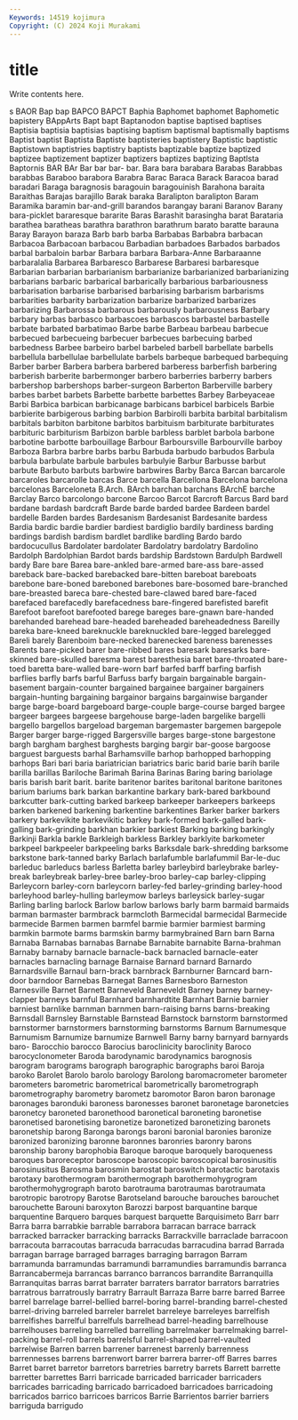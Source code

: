 ```yaml
---
Keywords: 14519 kojimura
Copyright: (C) 2024 Koji Murakami
---
```


# title

Write contents here.



s BAOR Bap bap BAPCO BAPCT Baphia
Baphomet baphomet Baphometic bapistery BAppArts Bapt bapt Baptanodon baptise baptised
baptises Baptisia baptisia baptisias baptising baptism baptismal baptismally baptisms Baptist
baptist Baptista Baptiste baptisteries baptistery Baptistic baptistic Baptistown baptistries baptistry
baptists baptizable baptize baptized baptizee baptizement baptizer baptizers baptizes baptizing
Baptlsta Baptornis BAR BAr Bar bar bar- bar. Bara bara
barabara Barabas Barabbas barabbas Baraboo barabora Barabra Barac Baraca Barack
Baracoa barad baradari Baraga baragnosis baragouin baragouinish Barahona baraita Baraithas
Barajas barajillo Barak baraka Baralipton baralipton Baram Baramika baramin bar-and-grill
barandos barangay barani Baranov Barany bara-picklet bararesque bararite Baras Barashit
barasingha barat Barataria barathea baratheas barathra barathron barathrum barato baratte
barauna Baray Barayon baraza Barb barb barba Barbabas Barbabra barbacan
Barbacoa Barbacoan barbacou Barbadian barbadoes Barbados barbados barbal barbaloin barbar
Barbara barbara Barbara-Anne Barbaraanne barbaralalia Barbarea Barbaresco Barbarese Barbaresi barbaresque
Barbarian barbarian barbarianism barbarianize barbarianized barbarianizing barbarians barbaric barbarical barbarically
barbarious barbariousness barbarisation barbarise barbarised barbarising barbarism barbarisms barbarities barbarity
barbarization barbarize barbarized barbarizes barbarizing Barbarossa barbarous barbarously barbarousness Barbary
barbary barbas barbasco barbascoes barbascos barbastel barbastelle barbate barbated barbatimao
Barbe barbe Barbeau barbeau barbecue barbecued barbecueing barbecuer barbecues barbecuing
barbed barbedness Barbee barbeiro barbel barbeled barbell barbellate barbells barbellula
barbellulae barbellulate barbels barbeque barbequed barbequing Barber barber Barbera barbera
barbered barberess barberfish barbering barberish barberite barbermonger barbero barberries barberry
barbers barbershop barbershops barber-surgeon Barberton Barberville barbery barbes barbet barbets
Barbette barbette barbettes Barbey Barbeyaceae Barbi Barbica barbican barbicanage barbicans
barbicel barbicels Barbie barbierite barbigerous barbing barbion Barbirolli barbita barbital
barbitalism barbitals barbiton barbitone barbitos barbituism barbiturate barbiturates barbituric barbiturism
Barbizon barble barbless barblet barbola barbone barbotine barbotte barbouillage Barbour
Barboursville Barbourville barboy Barboza Barbra barbre barbs barbu Barbuda barbudo
barbudos Barbula barbula barbulate barbule barbules barbulyie Barbur Barbusse barbut
barbute Barbuto barbuts barbwire barbwires Barby Barca Barcan barcarole barcaroles
barcarolle barcas Barce barcella Barcellona Barcelona barcelona barcelonas Barceloneta B.Arch.
BArch barchan barchans BArchE barche Barclay Barco barcolongo barcone Barcoo
Barcot Barcroft Barcus Bard bard bardane bardash bardcraft Barde barde
barded bardee Bardeen bardel bardelle Barden bardes Bardesanism Bardesanist Bardesanite
bardess Bardia bardic bardie bardier bardiest bardiglio bardily bardiness barding
bardings bardish bardism bardlet bardlike bardling Bardo bardo bardocucullus Bardolater
bardolater Bardolatry bardolatry Bardolino Bardolph Bardolphian Bardot bards bardship Bardstown
Bardulph Bardwell bardy Bare bare Barea bare-ankled bare-armed bare-ass bare-assed
bareback bare-backed barebacked bare-bitten bareboat bareboats barebone bare-boned bareboned barebones
bare-bosomed bare-branched bare-breasted bareca bare-chested bare-clawed bared bare-faced barefaced barefacedly
barefacedness bare-fingered barefisted barefit Barefoot barefoot barefooted barege bareges bare-gnawn
bare-handed barehanded barehead bare-headed bareheaded bareheadedness Bareilly bareka bare-kneed bareknuckle
bareknuckled bare-legged barelegged Bareli barely Barenboim bare-necked barenecked bareness barenesses
Barents bare-picked barer bare-ribbed bares baresark baresarks bare-skinned bare-skulled baresma
barest baresthesia baret bare-throated bare-toed baretta bare-walled bare-worn barf barfed
barff barfing barfish barflies barfly barfs barful Barfuss barfy bargain
bargainable bargain-basement bargain-counter bargained bargainee bargainer bargainers bargain-hunting bargaining bargainor
bargains bargainwise bargander barge barge-board bargeboard barge-couple barge-course barged bargee
bargeer bargees bargeese bargehouse barge-laden bargelike bargelli bargello bargellos bargeload
bargeman bargemaster bargemen bargepole Barger barger barge-rigged Bargersville barges barge-stone
bargestone bargh bargham barghest barghests barging bargir bar-goose bargoose barguest
barguests barhal Barhamsville barhop barhopped barhopping barhops Bari bari baria
bariatrician bariatrics baric barid barie barih barile barilla barillas Bariloche
Barimah Barina Barinas Baring baring bariolage baris barish barit barit.
barite baritenor barites baritonal baritone baritones barium bariums bark barkan
barkantine barkary bark-bared barkbound barkcutter bark-cutting barked barkeep barkeeper barkeepers
barkeeps barken barkened barkening barkentine barkentines Barker barker barkers barkery
barkevikite barkevikitic barkey bark-formed bark-galled bark-galling bark-grinding barkhan barkier barkiest
Barking barking barkingly Barkinji Barkla barkle Barkleigh barkless Barkley barklyite
barkometer barkpeel barkpeeler barkpeeling barks Barksdale bark-shredding barksome barkstone bark-tanned
barky Barlach barlafumble barlafummil Bar-le-duc barleduc barleducs barless Barletta barley
barleybird barleybrake barley-break barleybreak barley-bree barley-broo barley-cap barley-clipping Barleycorn barley-corn
barleycorn barley-fed barley-grinding barley-hood barleyhood barley-hulling barleymow barleys barleysick barley-sugar
Barling barling barlock Barlow barlow barlows barly barm barmaid barmaids
barman barmaster barmbrack barmcloth Barmecidal barmecidal Barmecide barmecide Barmen barmen
barmfel barmie barmier barmiest barming barmkin barmote barms barmskin barmy
barmybrained Barn barn Barna Barnaba Barnabas barnabas Barnabe Barnabite barnabite
Barna-brahman Barnaby barnaby barnacle barnacle-back barnacled barnacle-eater barnacles barnacling barnage
Barnaise Barnard barnard Barnardo Barnardsville Barnaul barn-brack barnbrack Barnburner Barncard
barn-door barndoor Barnebas Barnegat Barnes Barnesboro Barneston Barnesville Barnet Barnett
Barneveld Barneveldt Barney barney barney-clapper barneys barnful Barnhard barnhardtite Barnhart
Barnie barnier barniest barnlike barnman barnmen barn-raising barns barns-breaking Barnsdall
Barnsley Barnstable Barnstead Barnstock barnstorm barnstormed barnstormer barnstormers barnstorming barnstorms
Barnum Barnumesque Barnumism Barnumize barnumize Barnwell Barny barny barnyard barnyards
baro- Barocchio barocco Barocius baroclinicity baroclinity Baroco barocyclonometer Baroda barodynamic
barodynamics barognosis barogram barograms barograph barographic barographs baroi Baroja baroko
Barolet Barolo barolo barology Barolong baromacrometer barometer barometers barometric barometrical
barometrically barometrograph barometrography barometry barometz baromotor Baron baron baronage baronages
baronduki baroness baronesses baronet baronetage baronetcies baronetcy baroneted baronethood baronetical
baroneting baronetise baronetised baronetising baronetize baronetized baronetizing baronets baronetship barong
Baronga barongs baroni baronial baronies baronize baronized baronizing baronne baronnes
baronries baronry barons baronship barony barophobia Baroque baroque baroquely baroqueness
baroques baroreceptor baroscope baroscopic baroscopical barosinusitis barosinusitus Barosma barosmin barostat
baroswitch barotactic barotaxis barotaxy barothermogram barothermograph barothermohygrogram barothermohygrograph baroto barotrauma
barotraumas barotraumata barotropic barotropy Barotse Barotseland barouche barouches barouchet barouchette
Barouni baroxyton Barozzi barpost barquantine barque barquentine Barquero barques barquest
barquette Barquisimeto Barr barr Barra barra barrabkie barrable barrabora barracan
barrace barrack barracked barracker barracking barracks Barrackville barraclade barracoon barracouta
barracoutas barracuda barracudas barracudina barrad Barrada barragan barrage barraged barrages
barraging barragon Barram barramunda barramundas barramundi barramundies barramundis barranca Barrancabermeja
barrancas barranco barrancos barrandite Barranquilla Barranquitas barras barrat barrater barraters
barrator barrators barratries barratrous barratrously barratry Barrault Barraza Barre barre
barred Barree barrel barrelage barrel-bellied barrel-boring barrel-branding barrel-chested barrel-driving barreled
barreler barrelet barreleye barreleyes barrelfish barrelfishes barrelful barrelfuls barrelhead barrel-heading
barrelhouse barrelhouses barreling barrelled barrelling barrelmaker barrelmaking barrel-packing barrel-roll barrels
barrelsful barrel-shaped barrel-vaulted barrelwise Barren barren barrener barrenest barrenly barrenness
barrennesses barrens barrenwort barrer barrera barrer-off Barres barres Barret barret
barretor barretors barretries barretry barrets Barrett barrette barretter barrettes Barri
barricade barricaded barricader barricaders barricades barricading barricado barricadoed barricadoes barricadoing
barricados barrico barricoes barricos Barrie Barrientos barrier barriers barriguda barrigudo
